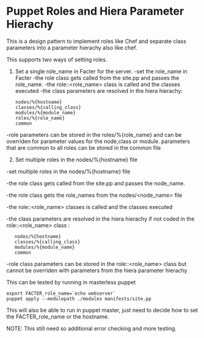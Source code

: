 # Puppet Roles and Hiera Parameter Hierachy

This is a design pattern to implement roles like Chef and separate class parameters into 
a parameter hierachy also like chef.

This supports two ways of setting roles.
1. Set a single role_name in Facter for the server.
 -set the role_name in Facter 
 -the role class gets called from the site.pp and passes the role_name. 
 -the role::<role_name> class is called and the classes executed
 -the class parameters are resolved in the hiera hierachy:
 
       nodes/%{hostname}
       classes/%{calling_class}	   
       modules/%{module_name}	   
       roles/%{role_name}	   
       common 
	   
 -role parameters can be stored in the roles/%{role_name} and can be overriden for parameter 
values for the node,class or module. parameters that are common to all roles can be stored in the common file  

2. Set multiple roles in the  nodes/%{hostname} file

 -set multiple roles in the  nodes/%{hostname} file
 
 -the role class gets called from the site.pp and passes the node_name.
 
 -the role class gets the role_names from the nodes/<node_name> file
 
 -the role::<role_name> classes is called and the classes executed
 
 -the class parameters are resolved in the hiera hierachy if not coded in the role::<role_name> class : 
 
       nodes/%{hostname}	   
       classes/%{calling_class}	   
       modules/%{module_name}	   
       common 
	   
 -role class parameters can be stored in the role::<role_name> class but cannot be overriden with parameters 
  from the hiera parameter hierachy  

This can be tested by running in masterless puppet
  
    export FACTER_role_name=`echo webserver`  
    puppet apply --modulepath ./modules manifests/site.pp
	
This will also be able to run in puppet master, just need to decide how to set the  FACTER_role_name
or the hostname.  

NOTE: This still need so additional error checking and more testing.  	

